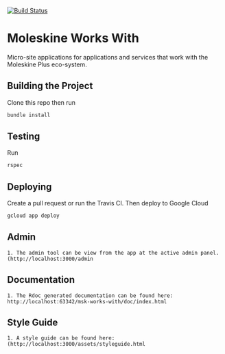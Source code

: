 [![Build Status](https://travis-ci.org/doodlegabe/msk-works-with.svg?branch=master)](https://travis-ci.org/doodlegabe/msk-works-with)
# Moleskine Works With

Micro-site applications for applications and services that work with the  Moleskine Plus eco-system.

## Building the Project
Clone this repo then run
```bash
bundle install
```

## Testing
Run
```bash
rspec
```
## Deploying
Create a pull request or run the Travis CI. Then deploy to Google Cloud
```bash
gcloud app deploy
```

## Admin
    1. The admin tool can be view from the app at the active admin panel. (http://localhost:3000/admin

## Documentation
    1. The Rdoc generated documentation can be found here: http://localhost:63342/msk-works-with/doc/index.html 

## Style Guide
    1. A style guide can be found here: (http://localhost:3000/assets/styleguide.html

